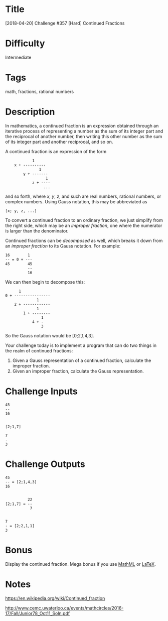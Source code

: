 # Title

[2018-04-20] Challenge #357 [Hard] Continued Fractions

# Difficulty

Intermediate

# Tags

math, fractions, rational numbers

# Description

In mathematics, a continued fraction is an expression obtained through an iterative process of representing a number as the sum of its integer part and the reciprocal of another number, then writing this other number as the sum of its integer part and another reciprocal, and so on. 

A continued fraction is an expression of the form

                1
        x + ----------
                   1
            y + -------
                      1
                z + ----
                     ...

and so forth, where _x_, _y_, _z_, and such are real numbers, rational numbers, or complex numbers. Using Gauss notation, this may be abbreviated as 

    [x; y, z, ...]

To convert a continued fraction to an ordinary fraction, we just simplify from the right side, which may be an _improper fraction_, one where the numerator is larger than the denominator. 

Continued fractions can be _decomposed_ as well, which breaks it down from an _improper fraction_ to its Gauss notation. For example:

    16        1
    -- = 0 + ---
    45        45
              --
              16

We can then begin to decompose this:

          1
    0 + ----------------
                  1
        2 + ------------
                  1
            1 + --------
                    1
                4 + -
                    3
                
So the Gauss notation would be [0;2,1,4,3]. 

Your challenge today is to implement a program that can do two things in the realm of continued fractions:

1) Given a Gauss representation of a continued fraction, calculate the improper fraction.
2) Given an improper fraction, calculate the Gauss representation. 

# Challenge Inputs

    45
    --
    16


    [2;1,7]

    7
    -
    3

# Challenge Outputs

    45
    -- = [2;1,4,3]
    16


              22
    [2;1,7] = --
               7


    7
    - = [2;2,1,1]
    3           
           
# Bonus

Display the continued fraction. Mega bonus if you use [MathML](https://www.w3.org/Math/) or [LaTeX](https://www.latex-project.org/). 

# Notes

https://en.wikipedia.org/wiki/Continued_fraction

http://www.cemc.uwaterloo.ca/events/mathcircles/2016-17/Fall/Junior78_Oct11_Soln.pdf
